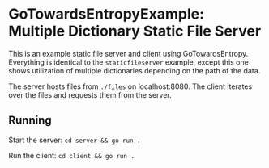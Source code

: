 # GoTowardsEntropyExample: Multiple Dictionary Static File Server

This is an example static file server and client using GoTowardsEntropy. Everything is identical to the `staticfileserver` example, except this one shows utilization of multiple dictionaries depending on the path of the data.

The server hosts files from `./files` on localhost:8080. The client iterates over the files and requests them from the server.

## Running

Start the server: `cd server && go run .`

Run the client: `cd client && go run .`